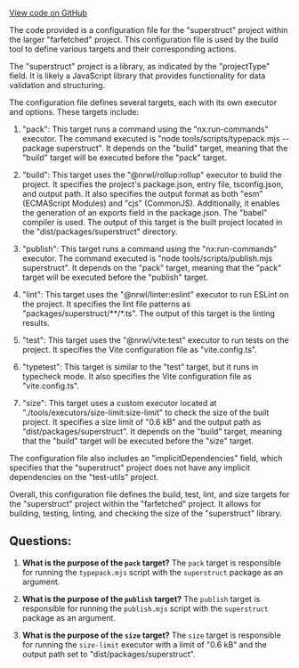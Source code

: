 [View code on GitHub](https://github.com/igorkamyshev/farfetched/packages/superstruct/project.json)

The code provided is a configuration file for the "superstruct" project within the larger "farfetched" project. This configuration file is used by the build tool to define various targets and their corresponding actions.

The "superstruct" project is a library, as indicated by the "projectType" field. It is likely a JavaScript library that provides functionality for data validation and structuring.

The configuration file defines several targets, each with its own executor and options. These targets include:

1. "pack": This target runs a command using the "nx:run-commands" executor. The command executed is "node tools/scripts/typepack.mjs --package superstruct". It depends on the "build" target, meaning that the "build" target will be executed before the "pack" target.

2. "build": This target uses the "@nrwl/rollup:rollup" executor to build the project. It specifies the project's package.json, entry file, tsconfig.json, and output path. It also specifies the output format as both "esm" (ECMAScript Modules) and "cjs" (CommonJS). Additionally, it enables the generation of an exports field in the package.json. The "babel" compiler is used. The output of this target is the built project located in the "dist/packages/superstruct" directory.

3. "publish": This target runs a command using the "nx:run-commands" executor. The command executed is "node tools/scripts/publish.mjs superstruct". It depends on the "pack" target, meaning that the "pack" target will be executed before the "publish" target.

4. "lint": This target uses the "@nrwl/linter:eslint" executor to run ESLint on the project. It specifies the lint file patterns as "packages/superstruct/**/*.ts". The output of this target is the linting results.

5. "test": This target uses the "@nrwl/vite:test" executor to run tests on the project. It specifies the Vite configuration file as "vite.config.ts".

6. "typetest": This target is similar to the "test" target, but it runs in typecheck mode. It also specifies the Vite configuration file as "vite.config.ts".

7. "size": This target uses a custom executor located at "./tools/executors/size-limit:size-limit" to check the size of the built project. It specifies a size limit of "0.6 kB" and the output path as "dist/packages/superstruct". It depends on the "build" target, meaning that the "build" target will be executed before the "size" target.

The configuration file also includes an "implicitDependencies" field, which specifies that the "superstruct" project does not have any implicit dependencies on the "test-utils" project.

Overall, this configuration file defines the build, test, lint, and size targets for the "superstruct" project within the "farfetched" project. It allows for building, testing, linting, and checking the size of the "superstruct" library.
## Questions: 
 1. **What is the purpose of the `pack` target?**
The `pack` target is responsible for running the `typepack.mjs` script with the `superstruct` package as an argument.

2. **What is the purpose of the `publish` target?**
The `publish` target is responsible for running the `publish.mjs` script with the `superstruct` package as an argument.

3. **What is the purpose of the `size` target?**
The `size` target is responsible for running the `size-limit` executor with a limit of "0.6 kB" and the output path set to "dist/packages/superstruct".